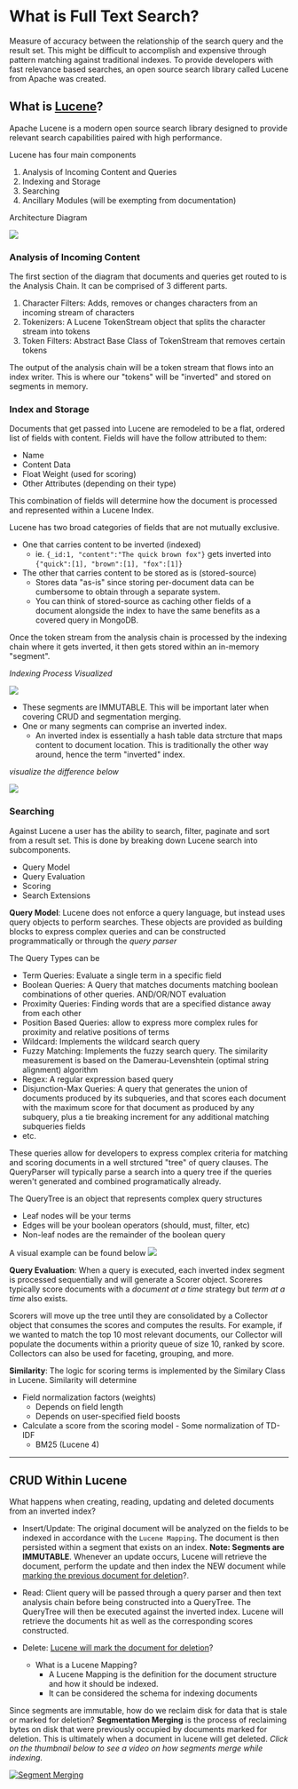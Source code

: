 # What is Full Text Search?
Measure of accuracy between the relationship of the search query and the result set. 
This might be difficult to accomplish and expensive through pattern matching against traditional indexes. 
To provide developers with fast relevance based searches, an open source search library called Lucene from Apache was created. 

## What is [Lucene](http://opensearchlab.otago.ac.nz/paper_10.pdf)?
Apache Lucene is a modern open source search library designed to provide relevant search capabilities paired with high performance.

Lucene has four main components
1. Analysis of Incoming Content and Queries
2. Indexing and Storage
3. Searching
4. Ancillary Modules (will be exempting from documentation)

Architecture Diagram

![](/images/Lucene/architecture.png)


### Analysis of Incoming Content
The first section of the diagram that documents and queries get routed to is the Analysis Chain. It can be comprised of 3 different parts.
1. Character Filters: Adds, removes or changes characters from an incoming stream of characters
2. Tokenizers: A Lucene TokenStream object that splits the character stream into tokens
3. Token Filters: Abstract Base Class of TokenStream that removes certain tokens

The output of the analysis chain will be a token stream that flows into an index writer. This is where our "tokens" will be "inverted" and stored on segments in memory.

### Index and Storage
Documents that get passed into Lucene are remodeled to be a flat, ordered list of fields with content. Fields will have the follow attributed to them:
- Name 
- Content Data
- Float Weight (used for scoring)
- Other Attributes (depending on their type)

This combination of fields will determine how the document is processed and represented within a Lucene Index.

Lucene has two broad categories of fields that are not mutually exclusive.
- One that carries content to be inverted (indexed)
  - ie. `{_id:1, "content":"The quick brown fox"}` gets inverted into `{"quick":[1], "brown":[1], "fox":[1]}`
- The other that carries content to be stored as is (stored-source)
  - Stores data "as-is" since storing per-document data can be cumbersome to obtain through a separate system.
  - You can think of stored-source as caching other fields of a document alongside the index to have the same benefits as a covered query in MongoDB. 

Once the token stream from the analysis chain is processed by the indexing chain where it gets inverted, it then gets stored within an in-memory "segment".

*Indexing Process Visualized*

![](/images/Lucene/IndexingProcess.png)

- These segments are IMMUTABLE. This will be important later when covering CRUD and segmentation merging. 
- One or many segments can comprise an inverted index.
  - An inverted index is essentially a hash table data strcture that maps content to document location. This is traditionally the other way around, hence the term "inverted" index.

*visualize the difference below*

![](/images/Lucene/invertedIndex.png)

### Searching
Against Lucene a user has the ability to search, filter, paginate and sort from a result set. This is done by breaking down Lucene search into subcomponents.
- Query Model
- Query Evaluation
- Scoring
- Search Extensions


**Query Model**:
Lucene does not enforce a query language, but instead uses query objects to perform searches. These objects are provided as building blocks to express complex queries and can be constructed programmatically or through the *query parser*

The Query Types can be
- Term Queries: Evaluate a single term in a specific field
- Boolean Queries: A Query that matches documents matching boolean combinations of other queries. AND/OR/NOT evaluation
- Proximity Queries: Finding words that are a specified distance away from each other
- Position Based Queries: allow to express more complex rules for proximity and relative positions of terms
- Wildcard: Implements the wildcard search query
- Fuzzy Matching: Implements the fuzzy search query. The similarity measurement is based on the Damerau-Levenshtein (optimal string alignment) algorithm
- Regex: A regular expression based query
- Disjunction-Max Queries: A query that generates the union of documents produced by its subqueries, and that scores each document with the maximum score for that document as produced by any subquery, plus a tie breaking increment for any additional matching subqueries
fields
- etc.

These queries allow for developers to express complex criteria for matching and scoring documents in a well strctured "tree" of query clauses. The QueryParser will typically parse a search into a query tree if the queries weren't generated and combined programatically already.

The QueryTree is an object that represents complex query structures
- Leaf nodes will be your terms
- Edges will be your boolean operators (should, must, filter, etc)
- Non-leaf nodes are the remainder of the boolean query

A visual example can be found below
![](/images/Lucene/queryTree.png)

**Query Evaluation**:
When a query is executed, each inverted index segment is processed sequentially and will generate a Scorer object. Scoreres typically score documents with a *document at a time* strategy but *term at a time* also exists. 

Scorers will move up the tree until they are consolidated by a Collector object that consumes the scores and computes the results. For example, if we wanted to match the top 10 most relevant documents, our Collector will populate the documents within a priority queue of size 10, ranked by score. Collectors can also be used for faceting, grouping, and more. 

**Similarity**: The logic for scoring terms is implemented by the Similary Class in Lucene. Similarity will determine
- Field normalization factors (weights)
  - Depends on field length
  - Depends on user-specified field boosts
- Calculate a score from the scoring model - Some normalization of TD-IDF
  - BM25 (Lucene 4)


-----------------------------------------------------------------------------------------------------------------------------------------

## CRUD Within Lucene
What happens when creating, reading, updating and deleted documents from an inverted index?

- Insert/Update: The original document will be analyzed on the fields to be indexed in accordance with the `Lucene Mapping`. The document is then persisted within a segment that exists on an index. **Note: Segments are IMMUTABLE**. Whenever an update occurs, Lucene will retrieve the document, perform the update and then index the NEW document while [marking the previous document for deletion](https://www.elastic.co/blog/lucenes-handling-of-deleted-documents)?.
    
- Read: Client query will be passed through a query parser and then text analysis chain before being constructed into a QueryTree. The QueryTree will then be executed against the inverted index. Lucene will retrieve the documents hit as well as the corresponding scores constructed. 
    
- Delete: [Lucene will mark the document for deletion](https://www.elastic.co/blog/lucenes-handling-of-deleted-documents)?
    
  - What is a Lucene Mapping?
    - A Lucene Mapping is the definition for the document structure and how it should be indexed.
    - It can be considered the schema for indexing documents

Since segments are immutable, how do we reclaim disk for data that is stale or marked for deletion? **Segmentation Merging** is the process of reclaiming bytes on disk that were previously occupied by documents marked for deletion. This is ultimately when a document in lucene will get deleted. 
*Click on the thumbnail below to see a video on how segments merge while indexing.*

[![Segment Merging](/images/Lucene/segmentMerge.png)](https://www.youtube.com/watch?v=YW0bOvLp72E)

